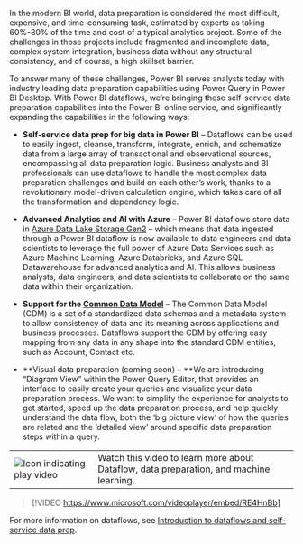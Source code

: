 In the modern BI world, data preparation is considered the most difficult, expensive, and time-consuming task, estimated by experts as taking 60%-80% of the time and cost of a typical analytics project. Some of the challenges in those projects include fragmented and incomplete data, complex system integration, business data without any structural consistency, and of course, a high skillset barrier.

To answer many of these challenges, Power BI serves analysts today with industry leading data preparation capabilities using Power Query in Power BI Desktop. With Power BI dataflows, we’re bringing these self-service data preparation capabilities into the Power BI online service, and significantly expanding the capabilities in the following ways:

- **Self-service data prep for big data in Power BI** – Dataflows can be used to easily ingest, cleanse, transform, integrate, enrich, and schematize data from a large array of transactional and observational sources, encompassing all data preparation logic. Business analysts and BI professionals can use dataflows to handle the most complex data preparation challenges and build on each other’s work, thanks to a revolutionary model-driven calculation engine, which takes care of all the transformation and dependency logic.

- **Advanced Analytics and AI with Azure** – Power BI dataflows store data in [Azure Data Lake Storage Gen2](https://docs.microsoft.com/en-us/azure/storage/data-lake-storage/introduction) – which means that data ingested through a Power BI dataflow is now available to data engineers and data scientists to leverage the full power of Azure Data Services such as Azure Machine Learning, Azure Databricks, and Azure SQL Datawarehouse for advanced analytics and AI. This allows business analysts, data engineers, and data scientists to collaborate on the same data within their organization.

- **Support for the [Common Data Model](https://aka.ms/AA24r2z)** – The Common Data Model (CDM) is a set of a standardized data schemas and a metadata system to allow consistency of data and its meaning across applications and business processes.  Dataflows support the CDM by offering easy mapping from any data in any shape into the standard CDM entities, such as Account, Contact etc.

- **Visual data preparation (coming soon) **–** **We are introducing “Diagram View” within the Power Query Editor, that provides an interface to easily create your queries and visualize your data preparation process. We want to simplify the experience for analysts to get started, speed up the data preparation process, and help quickly understand the data flow, both the ‘big picture view’ of how the queries are related and the ‘detailed view’ around specific data preparation steps within a query.

|||
| :--- | :--- |
| ![Icon indicating play video](../media/video_icon.png)| Watch this video to learn more about Dataflow, data preparation, and machine learning.|

>[!VIDEO https://www.microsoft.com/videoplayer/embed/RE4HnBb]

For more information on dataflows, see [Introduction to dataflows and self-service data prep](https://docs.microsoft.com/power-bi/transform-model/dataflows/dataflows-introduction-self-service).

